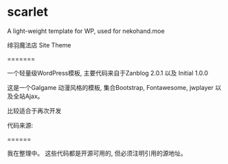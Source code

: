 scarlet
=======

A light-weight template for WP, used for nekohand.moe

绯羽魔法店 Site Theme

=======

一个轻量级WordPress模板, 主要代码来自于Zanblog 2.0.1 以及 Initial 1.0.0

这是一个Galgame 动漫风格的模板, 集合Bootstrap, Fontawesome, jwplayer 以及全站Ajax。

比较适合于再次开发

代码来源:

======

我在整理中。 这些代码都是开源可用的, 但必须注明引用的源地址。
